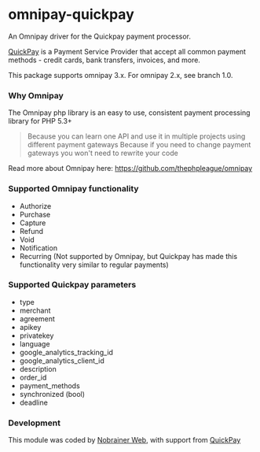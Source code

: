 # omnipay-quickpay
An Omnipay driver for the Quickpay payment processor.

[QuickPay](https://quickpay.net/) is a Payment Service Provider that accept all common payment methods - credit cards, bank transfers, invoices, and more.

This package supports omnipay 3.x. For omnipay 2.x, see branch 1.0.

### Why Omnipay
The Omnipay php library is an easy to use, consistent payment processing library for PHP 5.3+
>Because you can learn one API and use it in multiple projects using different payment gateways
>Because if you need to change payment gateways you won't need to rewrite your code

Read more about Omnipay here: https://github.com/thephpleague/omnipay

### Supported Omnipay functionality
* Authorize
* Purchase
* Capture
* Refund
* Void
* Notification
* Recurring (Not supported by Omnipay, but Quickpay has made this functionality very similar to regular payments)

### Supported Quickpay parameters
* type
* merchant
* agreement
* apikey
* privatekey
* language
* google_analytics_tracking_id
* google_analytics_client_id
* description
* order_id
* payment_methods
* synchronized (bool)
* deadline

### Development
This module was coded by [Nobrainer Web](http://www.nobrainer.dk), with support from [QuickPay](https://quickpay.net/)
